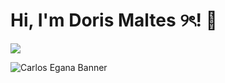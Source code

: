 # Hi, I'm Doris Maltes ୨ৎ! 👋


 <img src="https://media3.giphy.com/media/aUovxH8Vf9qDu/giphy.gif"/>



![Carlos Egana Banner](https://drive.google.com/uc?export=view&id=1hrPMoMJh7l2b8zfcG2oxITf3RZiM782J/view?usp=share_link)



